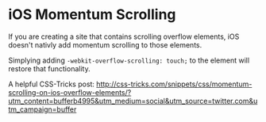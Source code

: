 # iOS Momentum Scrolling

If you are creating a site that contains scrolling overflow elements, iOS doesn't nativly add momentum scrolling to those elements.

Simplying adding `-webkit-overflow-scrolling: touch;` to the element will restore that functionality.

A helpful CSS-Tricks post: http://css-tricks.com/snippets/css/momentum-scrolling-on-ios-overflow-elements/?utm_content=bufferb4995&utm_medium=social&utm_source=twitter.com&utm_campaign=buffer
